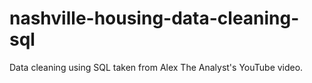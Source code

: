 # nashville-housing-data-cleaning-sql
Data cleaning using SQL taken from Alex The Analyst's YouTube video.

